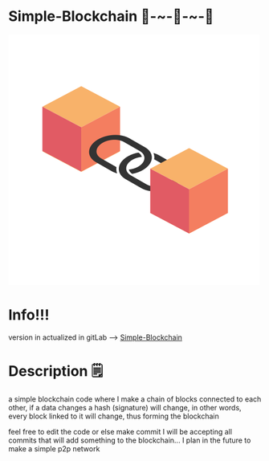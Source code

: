 # Simple-Blockchain 🧱-~-🧱-~-🧱

  ![Ilustration](https://github.com/VitorMob/Simple-Blockchain/blob/main/assets/5e77yv.png)

# Info!!! 
  
  version in actualized in gitLab --> [Simple-Blockchain](https://gitlab.com/mobhacking100/simple-blockchain)


# Description 🗒️
  
  a simple blockchain code where I make a chain of blocks connected to each other, 
  if a data changes a hash (signature) will change, in other words, every 
  block linked to it will change, thus forming the blockchain 
  
  feel free to edit the code or else make commit I will be accepting 
  all commits that will add something to the blockchain... I plan in 
  the future to make a simple p2p network 

 
